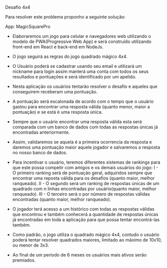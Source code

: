 Desafio 4x4

Para resolver este problema proponho a seguinte solução:

App: MagicSquarePro
- Elaboraremos um jogo para celular e navegadores web utilizando o modelo de PWA(Progressive Web App) e será construído utilizando front-end em React e back-end em NodeJs.

- O jogo seguirá as regras do jogo quadrado mágico 4x4.

- O Usuário poderá se cadastrar usando seu email e utilizará um nickname para login assim manterá uma conta com todos os seus resultados e pontuações e será identificado por um apelido.

- Nesta aplicação os usuários tentarão resolver o desafio e aqueles que conseguirem receberam uma pontuação.

- A pontuação será escalonada de acordo com o tempo que o usuário gastou para encontrar uma resposta válida (quanto menor, maior a pontuação) e se está é uma resposta única.

- Sempre que o usuário encontrar uma resposta válida esta será comparada com um banco de dados com todas as respostas únicas já encontradas anteriormente.

- Assim, validaremos se aquela é a primeira ocorrencia da resposta e daremos uma pontuação maior aquele jogador e salvaremos a resposta no nosso banco de dados.

- Para incentivar o usuário, teremos diferentes sistemas de rankings para que este possa competir com amigos e os demais usuários do jogo: 
	I - O primeiro ranking será de pontuação geral, adquiridos sempre que encontrar uma reposta válida para os desafios (quanto maior, melhor ranqueado).
	II - O segundo será um ranking de respostas únicas de um quadrado com n linhas encontradas por usuário(quanto maior, melhor ranqueado).
	III - O terceiro será o por número de respostas válidas encontradas (quanto maior, melhor ranqueado).
  
- O jogador terá acesso a um histórico com todas as respostas válidas que encontrou e também conhecerá a quantidade de respostas únicas já encontradas em toda a aplicação para que possa tentar encontrá-las também.

- Como padrão, o jogo utiliza o quadrado mágico 4x4, contudo o usuário poderá tentar resolver quadrados maiores, limitado ao máximo de 10x10, ou menor de 3x3.

- Ao final de um período de 6 meses os usuários mais ativos serão premiados.
